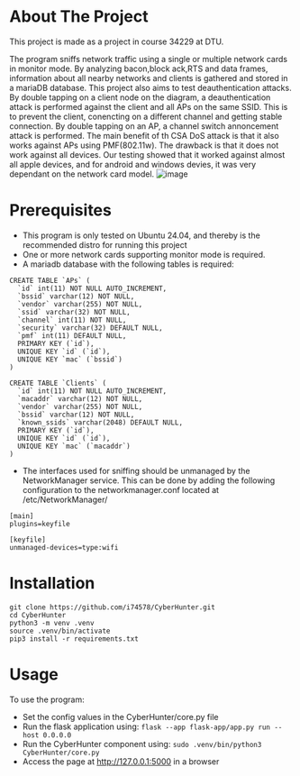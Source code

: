# About The Project
This project is made as a project in course 34229 at DTU.

The program sniffs network traffic using a single or multiple network cards in monitor mode. By analyzing bacon,block ack,RTS and data frames, information about all nearby networks and clients is gathered and stored in a mariaDB database. 
This project also aims to test deauthentication attacks. By double tapping on a client node on the diagram, a deauthentication attack is performed against the client and all APs on the same SSID. This is to prevent the client, conencting on a different channel and getting stable connection. 
By double tapping on an AP, a channel switch annoncement attack is performed. The main benefit of th CSA DoS attack is that it also works against APs using PMF(802.11w). The drawback is that it does not work against all devices. Our testing showed that it worked against almost all apple devices, and for android and windows devies, it was very dependant on the network card model.
![image](https://github.com/i74578/DTU-34229-Deauther/assets/26153040/8c2cc6a0-0fd0-4d1e-a89b-9732a0e8bc22)

# Prerequisites
- This program is only tested on Ubuntu 24.04, and thereby is the recommended distro for running this project
- One or more network cards supporting monitor mode is required.
- A mariadb database with the following tables is required:
```
CREATE TABLE `APs` (
  `id` int(11) NOT NULL AUTO_INCREMENT,
  `bssid` varchar(12) NOT NULL,
  `vendor` varchar(255) NOT NULL,
  `ssid` varchar(32) NOT NULL,
  `channel` int(11) NOT NULL,
  `security` varchar(32) DEFAULT NULL,
  `pmf` int(11) DEFAULT NULL,
  PRIMARY KEY (`id`),
  UNIQUE KEY `id` (`id`),
  UNIQUE KEY `mac` (`bssid`)
)

CREATE TABLE `Clients` (
  `id` int(11) NOT NULL AUTO_INCREMENT,
  `macaddr` varchar(12) NOT NULL,
  `vendor` varchar(255) NOT NULL,
  `bssid` varchar(12) NOT NULL,
  `known_ssids` varchar(2048) DEFAULT NULL,
  PRIMARY KEY (`id`),
  UNIQUE KEY `id` (`id`),
  UNIQUE KEY `mac` (`macaddr`)
)
```

- The interfaces used for sniffing should be unmanaged by the NetworkManager service. This can be done by adding the following configuration to the networkmanager.conf located at /etc/NetworkManager/
```
[main]
plugins=keyfile

[keyfile]
unmanaged-devices=type:wifi
```

# Installation
```
git clone https://github.com/i74578/CyberHunter.git
cd CyberHunter
python3 -m venv .venv
source .venv/bin/activate
pip3 install -r requirements.txt
```

# Usage
To use the program:
- Set the config values in the CyberHunter/core.py file
- Run the flask application using: ```flask --app flask-app/app.py run --host 0.0.0.0```
- Run the CyberHunter component using: ```sudo .venv/bin/python3 CyberHunter/core.py```
- Access the page at http://127.0.0.1:5000 in a browser
